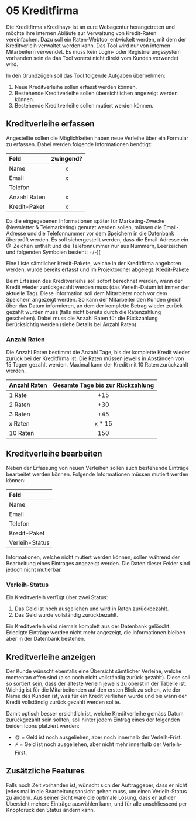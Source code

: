 # 05 Kreditfirma

Die Kreditfirma «Kredihay» ist an eure Webagentur herangetreten und möchte ihre internen Abläufe zur Verwaltung von Kredit-Raten vereinfachen. Dazu soll ein Raten-Webtool entwickelt werden, mit dem der Kreditverleih verwaltet werden kann. Das Tool wird nur von internen Mitarbeitern verwendet. Es muss kein Login- oder Registrierungssystem vorhanden sein da das Tool vorerst nicht direkt vom Kunden verwendet wird.

In den Grundzügen soll das Tool folgende Aufgaben übernehmen:

1. Neue Kreditverleihe sollen erfasst werden können.
2. Bestehende Kreditverleihe sollen übersichtlichen angezeigt werden können.
3. Bestehende Kreditverleihe sollen mutiert werden können.

## Kreditverleihe erfassen

Angestellte sollen die Möglichkeiten haben neue Verleihe über ein Formular zu erfassen. Dabei werden folgende Informationen benötigt:

| Feld | zwingend? |
| :--- | :---: |
| Name | x |
| Email | x |
| Telefon |  |
| Anzahl Raten | x |
| Kredit-Paket | x |

Da die eingegebenen Informationen später für Marketing-Zwecke \(Newsletter & Telemarketing\) genutzt werden sollen, müssen die Email-Adresse und die Telefonnummer vor dem Speichern in die Datenbank überprüft werden. Es soll sichergestellt werden, dass die Email-Adresse ein @-Zeichen enthält und die Telefonnummer nur aus Nummern, Leerzeichen und folgenden Symbolen besteht: +/-\)\(

Eine Liste sämtlicher Kredit-Pakete, welche in der Kreditfirma angeboten werden, wurde bereits erfasst und im Projektordner abgelegt: [Kredit-Pakete](https://github.com/IctBerufsbildungZentralschweiz/modul-307/tree/a7ffb3b379a75c7c306b125e512297895b0f829d/Tag%203-5%20Projektarbeit/Projekte/05%20Kreditfirma/src/README.md)

Beim Erfassen des Kreditverleihs soll sofort berechnet werden, wann der Kredit wieder zurückgezahlt werden muss \(das Verleih-Datum ist immer der aktuelle Tag\). Diese Information soll dem Mitarbieter noch vor dem Speichern angezeigt werden. So kann der Mitarbeiter den Kunden gleich über das Datum informieren, an dem der komplette Betrag wieder zurück gezahlt wurden muss \(falls nicht bereits durch die Ratenzahlung geschehen\). Dabei muss die Anzahl Raten für die Rückzahlung berücksichtig werden \(siehe Details bei Anzahl Raten\).

### Anzahl Raten

Die Anzahl Raten bestimmt die Anzahl Tage, bis der komplette Kredit wieder zurück bei der Kreditfirma ist. Die Raten müssen jeweils in Abständen von 15 Tagen gezahlt werden. Maximal kann der Kredit mit 10 Raten zurückzahlt werden.

| Anzahl Raten | Gesamte Tage bis zur Rückzahlung |
| :--- | :---: |
| 1 Rate | +15 |
| 2 Raten | +30 |
| 3 Raten | +45 |
| x Raten | x \* 15 |
| 10 Raten | 150 |

## Kreditverleihe bearbeiten

Neben der Erfassung von neuen Verleihen sollen auch bestehende Einträge bearbeitet werden können. Folgende Informationen müssen mutiert werden können:

| Feld |
| :--- |
| Name |
| Email |
| Telefon |
| Kredit-Paket |
| Verleih-Status |

Informationen, welche nicht mutiert werden können, sollen während der Bearbeitung eines Eintrages angezeigt werden. Die Daten dieser Felder sind jedoch nicht mutierbar.

### Verleih-Status

Ein Kreditverleih verfügt über zwei Status:

1. Das Geld ist noch ausgeliehen und wird in Raten zurückbezahlt.
2. Das Geld wurde vollständig zurückbezahlt.

Ein Kreditverleih wird niemals komplett aus der Datenbank gelöscht. Erledigte Einträge werden nicht mehr angezeigt, die Informationen bleiben aber in der Datenbank bestehen.

## Kreditverleihe anzeigen

Der Kunde wünscht ebenfalls eine Übersicht sämtlicher Verleihe, welche momentan offen sind \(also noch nicht vollständig zurück gezahlt\). Diese soll so sortiert sein, dass der älteste Verleih jeweils zu oberst in der Tabelle ist. Wichtig ist für die Mitarbeitenden auf den ersten Blick zu sehen, wie der Name des Kunden ist, was für ein Kredit verliehen wurde und bis wann der Kredit vollständig zurück gezahlt werden sollte.

Damit optisch besser ersichtlich ist, welche Kreditverleihe gemäss Datum zurückgezahlt sein sollten, soll hinter jedem Eintrag eines der folgenden beiden Icons platziert werden:

* 🌞 = Geld ist noch ausgeliehen, aber noch innerhalb der Verleih-Frist.
* ⚡ = Geld ist noch ausgeliehen, aber nicht mehr innerhalb der Verleih-First.

## Zusätzliche Features

Falls noch Zeit vorhanden ist, wünscht sich der Auftraggeber, dass er nicht jedes mal in die Bearbeitungsansicht gehen muss, um einen Verleih-Status zu ändern. Aus seiner Sicht wäre die optimale Lösung, dass er auf der Übersicht mehere Einträge auswählen kann, und für alle anschliessend per Knopfdruck den Status ändern kann.


